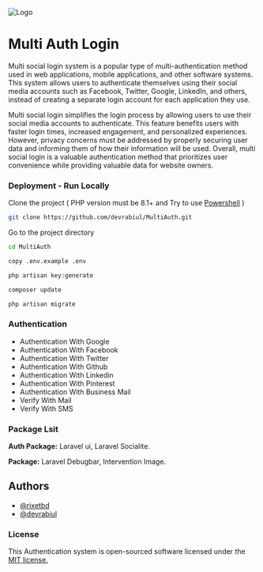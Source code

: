 
![Logo](https://dev-to-uploads.s3.amazonaws.com/uploads/articles/th5xamgrr6se0x5ro4g6.png)


# Multi Auth Login

Multi social login system is a popular type of multi-authentication method used in web applications, mobile applications, and other software systems. This system allows users to authenticate themselves using their social media accounts such as Facebook, Twitter, Google, LinkedIn, and others, instead of creating a separate login account for each application they use.

Multi social login simplifies the login process by allowing users to use their social media accounts to authenticate. This feature benefits users with faster login times, increased engagement, and personalized experiences. However, privacy concerns must be addressed by properly securing user data and informing them of how their information will be used. Overall, multi social login is a valuable authentication method that prioritizes user convenience while providing valuable data for website owners.


### Deployment - Run Locally

Clone the project ( PHP version must be 8.1+ and Try to use [Powershell](https://learn.microsoft.com/en-us/powershell/) )
```bash
git clone https://github.com/devrabiul/MultiAuth.git
```

Go to the project directory

```bash
cd MultiAuth
```

```bash
copy .env.example .env
```

```bash
php artisan key:generate
```

```bash
composer update
```

```bash
php artisan migrate
```


### Authentication

- Authentication With Google
- Authentication With Facebook
- Authentication With Twitter
- Authentication With Github
- Authentication With Linkedin
- Authentication With Pinterest
- Authentication With Business Mail
- Verify With Mail
- Verify With SMS


### Package Lsit

**Auth Package:** Laravel ui, Laravel Socialite.

**Package:** Laravel Debugbar, Intervention Image.


## Authors

- [@rixetbd](https://www.github.com/rixetbd)
- [@devrabiul](https://www.github.com/devrabiul)


### License

This Authentication system is open-sourced software licensed under the [MIT license.](https://choosealicense.com/licenses/mit/)


